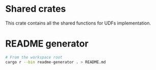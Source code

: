 # Shared crates

This crate contains all the shared functions for UDFs implementation.

# README generator

```bash
# From the workspace root
cargo r --bin readme-generator . > README.md
```
